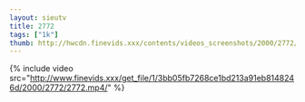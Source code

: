 ```yaml
--- 
layout: sieutv
title: 2772
tags: ["1k"]
thumb: http://hwcdn.finevids.xxx/contents/videos_screenshots/2000/2772/preview.mp4.jpg
---
```

{% include video src="http://www.finevids.xxx/get_file/1/3bb05fb7268ce1bd213a91eb8148246d/2000/2772/2772.mp4/" %} 
